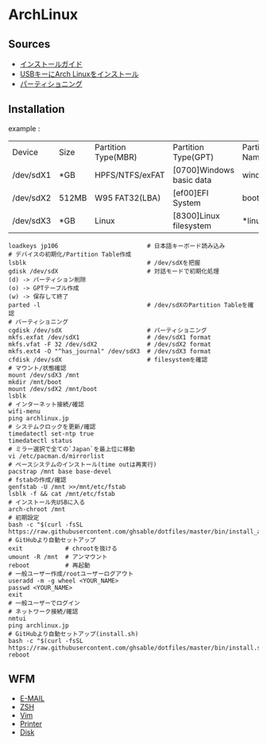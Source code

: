 # ArchLinux

## Sources
- [インストールガイド](https://wiki.archlinux.jp/index.php/インストールガイド)
- [USBキーにArch Linuxをインストール](https://wiki.archlinux.jp/index.php/USB_キーに_Arch_Linux_をインストール)
- [パーティショニング](https://wiki.archlinux.jp/index.php/パーティショニング)

## Installation
example :
<table style="table-layout: auto;" width="100%">
  <tbody align="left">
    <tr>
      <td>Device</td>
      <td>Size</td>
      <td>Partition Type(MBR)</td>
      <td>Partition Type(GPT)</td>
      <td>Partition Name</td>
      <td>Filesystem</td>
      <td>Mount</td>
    </tr>
    <tr>
      <td>/dev/sdX1</td>
      <td>*GB</td>
      <td>HPFS/NTFS/exFAT</td>
      <td>[0700]Windows basic data</td>
      <td>windows</td>
      <td>exFat</td>
      <td>-</td>
    </tr>
    <tr>
      <td>/dev/sdX2</td>
      <td>512MB</td>
      <td>W95 FAT32(LBA)</td>
      <td>[ef00]EFI System</td>
      <td>boot</td>
      <td>fat32</td>
      <td>/boot *Bootable</td>
    </tr>
    <tr>
      <td>/dev/sdX3</td>
      <td>*GB</td>
      <td>Linux</td>
      <td>[8300]Linux filesystem</td>
      <td>*linux</td>
      <td>ext4(ext2)</td>
      <td>/</td>
    </tr>
  </tbody>
</table>

```
loadkeys jp106                         # 日本語キーボード読み込み
# デバイスの初期化/Partition Table作成
lsblk                                  # /dev/sdXを把握
gdisk /dev/sdX                         # 対話モードで初期化処理
(d) -> パーティション削除
(o) -> GPTテーブル作成
(w) -> 保存して終了
parted -l                              # /dev/sdXのPartition Tableを確認
# パーティショニング
cgdisk /dev/sdX                        # パーティショニング
mkfs.exfat /dev/sdX1                   # /dev/sdX1 format
mkfs.vfat -F 32 /dev/sdX2              # /dev/sdX2 format
mkfs.ext4 -O "^has_journal" /dev/sdX3  # /dev/sdX3 format
cfdisk /dev/sdX                        # filesystemを確認
# マウント/状態確認
mount /dev/sdX3 /mnt
mkdir /mnt/boot
mount /dev/sdX2 /mnt/boot
lsblk
# インターネット接続/確認
wifi-menu
ping archlinux.jp
# システムクロックを更新/確認
timedatectl set-ntp true
timedatectl status
# ミラー選択で全ての`Japan`を最上位に移動
vi /etc/pacman.d/mirrorlist
# ベースシステムのインストール(time outは再実行)
pacstrap /mnt base base-devel
# fstabの作成/確認
genfstab -U /mnt >>/mnt/etc/fstab
lsblk -f && cat /mnt/etc/fstab
# インストール先USBに入る
arch-chroot /mnt
# 初期設定
bash -c "$(curl -fsSL https://raw.githubusercontent.com/ghsable/dotfiles/master/bin/install_archlinux/liveusb.sh)"  # GitHubより自動セットアップ
exit            # chrootを抜ける
umount -R /mnt  # アンマウント
reboot          # 再起動
# 一般ユーザー作成/rootユーザーログアウト
useradd -m -g wheel <YOUR_NAME>
passwd <YOUR_NAME>
exit
# 一般ユーザーでログイン
# ネットワーク接続/確認
nmtui
ping archlinux.jp
# GitHubより自動セットアップ(install.sh)
bash -c "$(curl -fsSL https://raw.githubusercontent.com/ghsable/dotfiles/master/bin/install.sh)"
reboot
```

## WFM
* [E-MAIL](https://github.com/ghsable/dotfiles/blob/master/bin/email/README.md)
* [ZSH](https://github.com/ghsable/dotfiles/blob/master/bin/zsh/README.md)
* [Vim](https://github.com/ghsable/dotfiles/blob/master/bin/vim/README.md)
* [Printer](https://github.com/ghsable/dotfiles/blob/master/bin/printer/README.md)
* [Disk](https://github.com/ghsable/dotfiles/blob/master/bin/disk/README.md)
